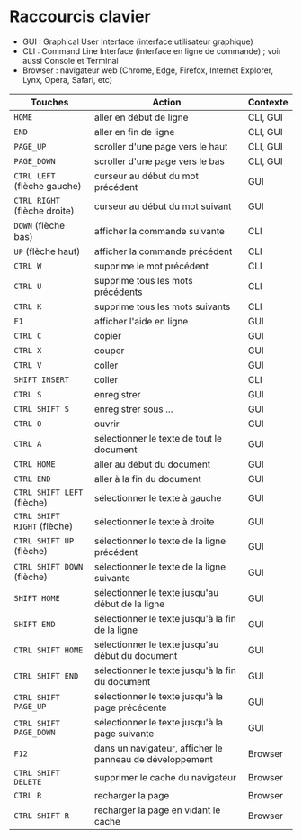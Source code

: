 # Raccourcis clavier

- GUI : Graphical User Interface (interface utilisateur graphique)
- CLI : Command Line Interface (interface en ligne de commande) ; voir aussi Console et Terminal
- Browser : navigateur web (Chrome, Edge, Firefox, Internet Explorer, Lynx, Opera, Safari, etc)

| Touches                      | Action                                                   | Contexte |
|------------------------------|----------------------------------------------------------|----------|
| `HOME`                       | aller en début de ligne                                  | CLI, GUI |
| `END`                        | aller en fin de ligne                                    | CLI, GUI |
| `PAGE_UP`                    | scroller d'une page vers le haut                         | CLI, GUI |
| `PAGE_DOWN`                  | scroller d'une page vers le bas                          | CLI, GUI |
| `CTRL LEFT` (flèche gauche)  | curseur au début du mot précédent                        | GUI      |
| `CTRL RIGHT` (flèche droite) | curseur au début du mot suivant                          | GUI      |
| `DOWN` (flèche bas)          | afficher la commande suivante                            | CLI      |
| `UP` (flèche haut)           | afficher la commande précédent                           | CLI      |
| `CTRL W`                     | supprime le mot précédent                                | CLI      |
| `CTRL U`                     | supprime tous les mots précédents                        | CLI      |
| `CTRL K`                     | supprime tous les mots suivants                          | CLI      |
| `F1`                         | afficher l'aide en ligne                                 | GUI      |
| `CTRL C`                     | copier                                                   | GUI      |
| `CTRL X`                     | couper                                                   | GUI      |
| `CTRL V`                     | coller                                                   | GUI      |
| `SHIFT INSERT`               | coller                                                   | CLI      |
| `CTRL S`                     | enregistrer                                              | GUI      |
| `CTRL SHIFT S`               | enregistrer sous ...                                     | GUI      |
| `CTRL O`                     | ouvrir                                                   | GUI      |
| `CTRL A`                     | sélectionner le texte de tout le document                | GUI      |
| `CTRL HOME`                  | aller au début du document                               | GUI      |
| `CTRL END`                   | aller à la fin du document                               | GUI      |
| `CTRL SHIFT LEFT` (flèche)   | sélectionner le texte à gauche                           | GUI      |
| `CTRL SHIFT RIGHT` (flèche)  | sélectionner le texte à droite                           | GUI      |
| `CTRL SHIFT UP` (flèche)     | sélectionner le texte de la ligne précédent              | GUI      |
| `CTRL SHIFT DOWN` (flèche)   | sélectionner le texte de la ligne suivante               | GUI      |
| `SHIFT HOME`                 | sélectionner le texte jusqu'au début de la ligne         | GUI      |
| `SHIFT END`                  | sélectionner le texte jusqu'à la fin de la ligne         | GUI      |
| `CTRL SHIFT HOME`            | sélectionner le texte jusqu'au début du document         | GUI      |
| `CTRL SHIFT END`             | sélectionner le texte jusqu'à la fin du document         | GUI      |
| `CTRL SHIFT PAGE_UP`         | sélectionner le texte jusqu'à la page précédente         | GUI      |
| `CTRL SHIFT PAGE_DOWN`       | sélectionner le texte jusqu'à la page suivante           | GUI      |
| `F12`                        | dans un navigateur, afficher le panneau de développement | Browser  |
| `CTRL SHIFT DELETE`          | supprimer le cache du navigateur                         | Browser  |
| `CTRL R`                     | recharger la page                                        | Browser  |
| `CTRL SHIFT R`               | recharger la page en vidant le cache                     | Browser  |

